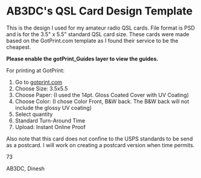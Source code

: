 # AB3DC's QSL Card Design Template

This is the design I used for my amateur radio QSL cards. File format is PSD and is for the 3.5" x 5.5" standard QSL card size.
These cards were made based on the GotPrint.com template as I found their service to be the cheapest.

**Please enable the gotPrint_Guides layer to view the guides.**

For printing at GotPrint:

1. Go to [gotprint.com](http://gotprint.net/g/uploadPostCard.do)
2. Choose Size: 3.5x5.5
3. Choose Paper: (I used the 14pt. Gloss Coated Cover with UV Coating)
4. Choose Color: (I chose Color Front, B&W back. The B&W back will not include the glossy UV coating)
5. Select quantity
6. Standard Turn-Around Time
7. Upload: Instant Online Proof

Also note that this card does not confine to the USPS standards to be send as a postcard. I will work on creating a postcard version when time permits.

73

AB3DC, Dinesh
